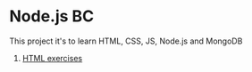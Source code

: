 # Node.js BC

This project it's to learn HTML, CSS, JS, Node.js and MongoDB

1. [HTML exercises](html)